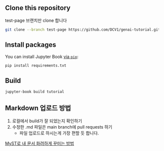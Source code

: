## Clone this repository
test-page 브랜치만 clone 합니다
```bash
git clone --branch test-page https://github.com/DCV1/genai-tutorial.git
```

## Install packages
You can install Jupyter Book [via `pip`](https://pip.pypa.io/en/stable/):

```bash
pip install requirements.txt
```
## Build
```bash
jupyter-book build tutorial
```
## Markdown 업로드 방법
1. 로컬에서 build가 잘 되었는지 확인하기
2. 수정한 .md 파일은 main branch에 pull requests 하기
   * 파일 업로드로 하시는게 가장 편할 듯 합니다.

[MyST로 내 문서 화려하게 꾸미는 방법](https://jupyterbook.org/en/stable/reference/cheatsheet.html)

